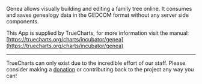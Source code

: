 Genea allows visually building and editing a family tree online. It consumes and saves genealogy data in the GEDCOM format without any server side components.

This App is supplied by TrueCharts, for more information visit the manual: [https://truecharts.org/charts/incubator/genea](https://truecharts.org/charts/incubator/genea)

---

TrueCharts can only exist due to the incredible effort of our staff.
Please consider making a [donation](https://truecharts.org/sponsor) or contributing back to the project any way you can!
